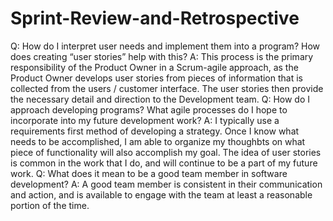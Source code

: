 # Sprint-Review-and-Retrospective

Q: How do I interpret user needs and implement them into a program? How does creating “user stories” help with this?
A: This process is the primary responsibility of the Product Owner in a Scrum-agile approach, as the Product Owner develops user stories from pieces of information that is collected from the users / customer interface. The user stories then provide the necessary detail and direction to the Development team.
Q: How do I approach developing programs? What agile processes do I hope to incorporate into my future development work?
A: I typically use a requirements first method of developing a strategy. Once I know what needs to be accomplished, I am able to organize my thoughbts on what piece of functionality will also accomplish my goal. The idea of user stories is common in the work that I do, and will continue to be a part of my future work.
Q: What does it mean to be a good team member in software development?
A: A good team member is consistent in their communication and action, and is available to engage with the team at least a reasonable portion of the time. 
